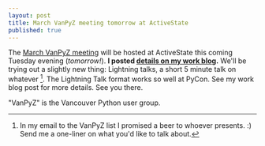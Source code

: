```yaml
---
layout: post
title: March VanPyZ meeting tomorrow at ActiveState
published: true
---
```


The [March VanPyZ meeting](http://wiki.python.org/moin/VanPyZ#NextEvent) will be hosted at ActiveState this coming Tuesday evening (*tomorrow!*). **I posted [details on my work blog](http://blogs.activestate.com/2010/03/march-vancouver-python-user-group-vanpyz-tuesday-at-activestate/).** We'll be trying out a slightly new thing: Lightning talks, a short 5 minute talk on whatever [^1]. The Lightning Talk format works so well at PyCon. See my work blog post for more details. See you there.

"VanPyZ" is the Vancouver Python user group.

[^1]: In my email to the VanPyZ list I promised a beer to whoever presents. :) Send me a one-liner on what you'd like to talk about.

